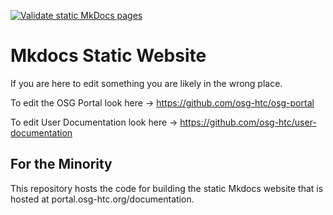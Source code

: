 [![Validate static MkDocs pages](https://github.com/osg-htc/osg-portal-documentation/actions/workflows/validate-mkdocs.yml/badge.svg)](https://github.com/osg-htc/osg-portal-documentation/actions/workflows/validate-mkdocs.yml)

# Mkdocs Static Website 

If you are here to edit something you are likely in the wrong place. 

To edit the OSG Portal look here -> https://github.com/osg-htc/osg-portal

To edit User Documentation look here -> https://github.com/osg-htc/user-documentation

## For the Minority

This repository hosts the code for building the static Mkdocs website that is hosted at portal.osg-htc.org/documentation. 

